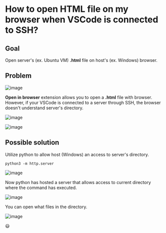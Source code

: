 # How to open HTML file on my browser when VSCode is connected to SSH?

## Goal 

Open server's (ex. Ubuntu VM) **.html** file on host's (ex. Windows) browser.

## Problem

![image](https://user-images.githubusercontent.com/83999058/127288047-e63714f5-8ad4-4d43-937f-d2bad7b10365.png)

**Open in browser** extension allows you to open a **.html** file with browser. 
However, if your VSCode is connected to a server through SSH, the browser doesn't understand server's directory.

![image](https://user-images.githubusercontent.com/83999058/127288381-ac74dcda-8b8f-4616-868e-7c581b94bd17.png)

![image](https://user-images.githubusercontent.com/83999058/127288321-4d0d282f-51f1-4536-ad49-ab5653b63d6c.png)

## Possible solution

Utilize python to allow host (Windows) an access to server's directory.

```
python3 -m http.server
```

![image](https://user-images.githubusercontent.com/83999058/127416305-89a3a28c-c09d-4852-853e-3ef0a4394950.png)

Now python has hosted a server that allows access to current directory where the command has executed.

![image](https://user-images.githubusercontent.com/83999058/127416435-b29e66e1-615c-48ed-8cd0-ed4074c9237a.png)

You can open what files in the directory.

![image](https://user-images.githubusercontent.com/83999058/127416473-c0473271-4374-4e79-ac23-b1fda135a846.png)

😃

